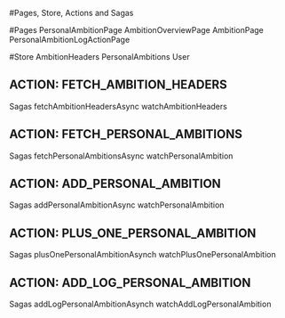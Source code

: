 #Pages, Store, Actions and Sagas

#Pages
PersonalAmbitionPage
AmbitionOverviewPage
AmbitionPage
PersonalAmbitionLogActionPage

#Store
AmbitionHeaders
PersonalAmbitions
User


## ACTION: FETCH_AMBITION_HEADERS 
Sagas
fetchAmbitionHeadersAsync
watchAmbitionHeaders

## ACTION: FETCH_PERSONAL_AMBITIONS
Sagas
fetchPersonalAmbitionsAsync
watchPersonalAmbition

## ACTION: ADD_PERSONAL_AMBITION
Sagas
addPersonalAmbitionAsync
watchPersonalAmbition

## ACTION: PLUS_ONE_PERSONAL_AMBITION
Sagas
plusOnePersonalAmbitionAsynch
watchPlusOnePersonalAmbition

## ACTION: ADD_LOG_PERSONAL_AMBITION
Sagas
addLogPersonalAmbitionAsynch
watchAddLogPersonalAmbition




